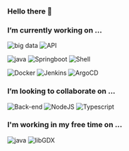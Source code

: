 ### Hello there 👋

<!--
**decoupigny83/decoupigny83** is a ✨ _special_ ✨ repository because its `README.md` (this file) appears on your GitHub profile.

Here are some ideas to get you started:
-->
### I’m currently working on ...
![big data](https://img.shields.io/badge/-Big%20Data-important)  ![API](https://img.shields.io/badge/-API-success)

![java](https://img.shields.io/badge/-Java-red) ![Springboot](https://img.shields.io/badge/-SpringBoot-red) ![Shell](https://img.shields.io/badge/-Shell-red)

![Docker](https://img.shields.io/badge/-Docker-informational) ![Jenkins](https://img.shields.io/badge/-Jenkins-lightgrey) ![ArgoCD](https://img.shields.io/badge/-ArgoCD-orange)

### I’m looking to collaborate on ...
![Back-end](https://img.shields.io/badge/-Back--end-blue) ![NodeJS](https://img.shields.io/badge/-NodeJS-success) ![Typescript](https://img.shields.io/badge/-Typescript-critical)
### I'm working in my free time on ...
![java](https://img.shields.io/badge/-Java-important) ![libGDX](https://img.shields.io/badge/-LibGDX-critical)
